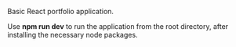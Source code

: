 Basic React portfolio application.

Use **npm run dev** to run the application from the root directory, after installing the necessary node packages.
